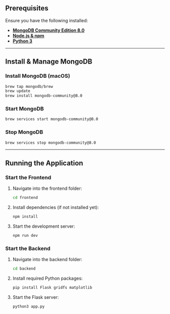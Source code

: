 ## Prerequisites
Ensure you have the following installed:
- **[MongoDB Community Edition 8.0](https://www.mongodb.com/try/download/community)**
- **[Node.js & npm](https://nodejs.org/en)**
- **[Python 3](https://www.python.org/downloads/)**

---

## Install & Manage MongoDB

### Install MongoDB (macOS)
```sh
brew tap mongodb/brew
brew update
brew install mongodb-community@8.0
```

### Start MongoDB
```sh
brew services start mongodb-community@8.0
```

### Stop MongoDB
```sh
brew services stop mongodb-community@8.0
```

---

## Running the Application

### Start the Frontend
1. Navigate into the frontend folder:
    ```sh
    cd frontend
    ```
2. Install dependencies (if not installed yet):
    ```sh
    npm install
    ```
3. Start the development server:
    ```sh
    npm run dev
    ```

### Start the Backend
1. Navigate into the backend folder:
    ```sh
    cd backend
    ```
2. Install required Python packages:
    ```sh
    pip install Flask gridfs matplotlib
    ```
3. Start the Flask server:
    ```sh
    python3 app.py
    ```
